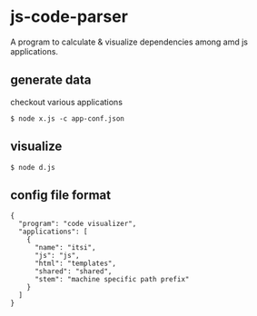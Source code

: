 # js-code-parser #

A program to calculate & visualize dependencies among amd js applications.

## generate data ##

checkout various applications

    $ node x.js -c app-conf.json
    
## visualize ##

    $ node d.js

## config file format ##

    {
      "program": "code visualizer",
      "applications": [
        {
          "name": "itsi",
          "js": "js",
          "html": "templates",
          "shared": "shared",
          "stem": "machine specific path prefix"
        } 
      ]
    }
